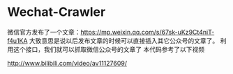 # Wechat-Crawler
微信官方发布了一个文章：https://mp.weixin.qq.com/s/67sk-uKz9Ct4niT-f4u1KA
大致意思是说以后发布文章的时候可以直接插入其它公众号的文章了。
利用这个接口，我们就可以抓取微信公众号的文章了
本代码参考了以下视频

http://www.bilibili.com/video/av11127609/


